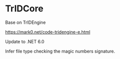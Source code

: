 TrIDCore
=================

Base on TrIDEngine 

https://mark0.net/code-tridengine-e.html

Update to .NET 6.0

Infer file type checking the magic numbers signature.

